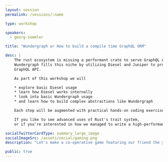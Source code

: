 ```yaml
---
layout: session
permalink: /sessions/:name

type: workshop

speakers:
  - georg-semmler

title: "Wundergraph or How to build a compile time GraphQL ORM"

desc: |
    The rust ecosystem is missing a performant crate to serve GraphQL APIs generated from existing database schemes.
    Wundergraph fills this niche by utilizing Diesel and Juniper to provide a performant way to serve a database schema as a
    GraphQL API.

    As part of this workshop we will

    * explore basic Diesel usage
    * learn how Diesel works internally
    * look into basic Wundergraph usage
    * and learn how to build complex abstractions like Wundergraph

    Each step will be augmented with practical hands-on coding exercises.

    If you like to see advanced uses of Rust's trait system,
    or if you're interested in how we managed to write a high-performance GraphQL server library, this workshop is for you.

socialTwitterCardType: summary_large_image
socialImageSrc: /assets/social/gaming.png
description: "Let's make a co-operative game featuring our friend the 🦀 collecting treats at the beach, using Rust and ggez!"

public: true
---
```

